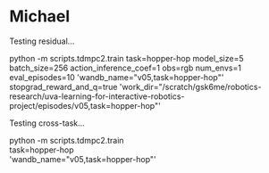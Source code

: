 # Michael

Testing residual...

python -m scripts.tdmpc2.train task=hopper-hop model_size=5 batch_size=256 action_inference_coef=1 obs=rgb num_envs=1 eval_episodes=10 'wandb_name="v05,task=hopper-hop"' stopgrad_reward_and_q=true 'work_dir="/scratch/gsk6me/robotics-research/uva-learning-for-interactive-robotics-project/episodes/v05,task=hopper-hop"'

Testing cross-task...

python -m scripts.tdmpc2.train \
    task=hopper-hop \
    'wandb_name="v05,task=hopper-hop"'
